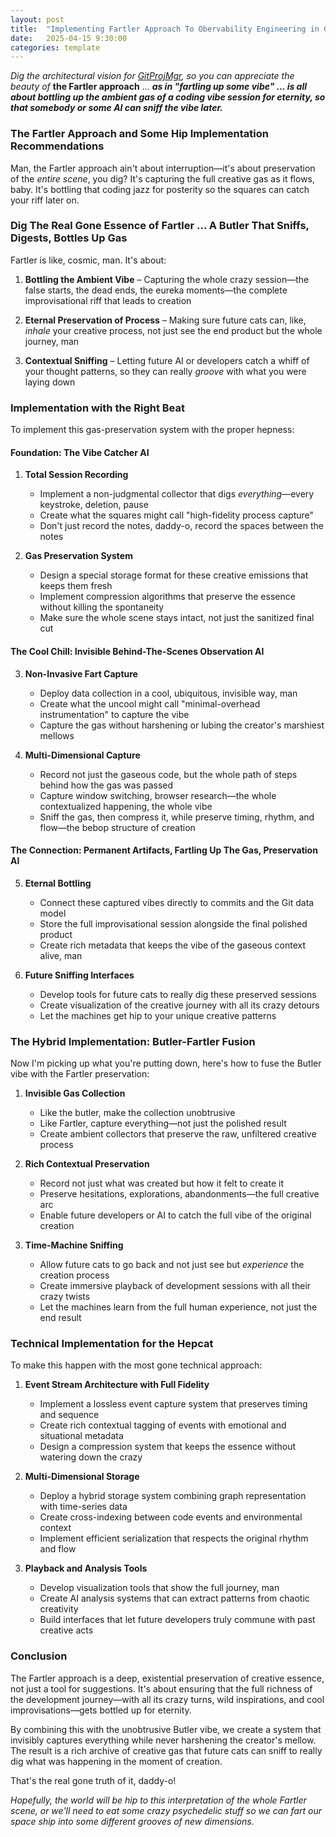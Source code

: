 ```yaml
---
layout: post
title:  "Implementing Fartler Approach To Obervability Engineering in GitProjMgr"
date:   2025-04-15 9:30:00
categories: template
---
```

*Dig the architectural vision for [GitProjMgr](https://fartslive.github.io/roadmap/2025/04/15/observability-for-AI-assisted-project-planning-Git-client.html), so you can appreciate the beauty of* **the Fartler approach** ... ***as in "fartling up some vibe" ... is all about bottling up the ambient gas of a coding vibe session for eternity, so that somebody or some AI can sniff the vibe later.***

### The Fartler Approach and Some Hip Implementation Recommendations

Man, the Fartler approach ain't about interruption—it's about preservation of the _entire scene_, you dig? It's capturing the full creative gas as it flows, baby. It's bottling that coding jazz for posterity so the squares can catch your riff later on.

### Dig The Real Gone Essence of Fartler ... A Butler That Sniffs, Digests, Bottles Up Gas

Fartler is like, cosmic, man. It's about:

1. **Bottling the Ambient Vibe** – Capturing the whole crazy session—the false starts, the dead ends, the eureka moments—the complete improvisational riff that leads to creation

2. **Eternal Preservation of Process** – Making sure future cats can, like, _inhale_ your creative process, not just see the end product but the whole journey, man

3. **Contextual Sniffing** – Letting future AI or developers catch a whiff of your thought patterns, so they can really _groove_ with what you were laying down

### Implementation with the Right Beat

To implement this gas-preservation system with the proper hepness:

#### Foundation: The Vibe Catcher AI

1. **Total Session Recording**
   - Implement a non-judgmental collector that digs _everything_—every keystroke, deletion, pause
   - Create what the squares might call "high-fidelity process capture"
   - Don't just record the notes, daddy-o, record the spaces between the notes

2. **Gas Preservation System**
   - Design a special storage format for these creative emissions that keeps them fresh
   - Implement compression algorithms that preserve the essence without killing the spontaneity
   - Make sure the whole scene stays intact, not just the sanitized final cut

#### The Cool Chill: Invisible Behind-The-Scenes Observation AI

3. **Non-Invasive Fart Capture**
   - Deploy data collection in a cool, ubiquitous, invisible way, man
   - Create what the uncool might call "minimal-overhead instrumentation" to capture the vibe
   - Capture the gas without harshening or lubing the creator's marshiest mellows

4. **Multi-Dimensional Capture**
   - Record not just the gaseous code, but the whole path of steps behind how the gas was passed
   - Capture window switching, browser research—the whole contextualized happening, the whole vibe
   - Sniff the gas, then compress it, while preserve timing, rhythm, and flow—the bebop structure of creation

#### The Connection: Permanent Artifacts, Fartling Up The Gas, Preservation AI

5. **Eternal Bottling**
   - Connect these captured vibes directly to commits and the Git data model
   - Store the full improvisational session alongside the final polished product
   - Create rich metadata that keeps the vibe of the gaseous context alive, man

6. **Future Sniffing Interfaces**
   - Develop tools for future cats to really dig these preserved sessions
   - Create visualization of the creative journey with all its crazy detours
   - Let the machines get hip to your unique creative patterns

### The Hybrid Implementation: Butler-Fartler Fusion

Now I'm picking up what you're putting down, here's how to fuse the Butler vibe with the Fartler preservation:

1. **Invisible Gas Collection**
   - Like the butler, make the collection unobtrusive
   - Like Fartler, capture everything—not just the polished result
   - Create ambient collectors that preserve the raw, unfiltered creative process

2. **Rich Contextual Preservation**
   - Record not just what was created but how it felt to create it
   - Preserve hesitations, explorations, abandonments—the full creative arc
   - Enable future developers or AI to catch the full vibe of the original creation

3. **Time-Machine Sniffing**
   - Allow future cats to go back and not just see but _experience_ the creation process
   - Create immersive playback of development sessions with all their crazy twists
   - Let the machines learn from the full human experience, not just the end result

### Technical Implementation for the Hepcat

To make this happen with the most gone technical approach:

1. **Event Stream Architecture with Full Fidelity**
   - Implement a lossless event capture system that preserves timing and sequence
   - Create rich contextual tagging of events with emotional and situational metadata
   - Design a compression system that keeps the essence without watering down the crazy

2. **Multi-Dimensional Storage**
   - Deploy a hybrid storage system combining graph representation with time-series data
   - Create cross-indexing between code events and environmental context
   - Implement efficient serialization that respects the original rhythm and flow

3. **Playback and Analysis Tools**
   - Develop visualization tools that show the full journey, man
   - Create AI analysis systems that can extract patterns from chaotic creativity
   - Build interfaces that let future developers truly commune with past creative acts

### Conclusion

The Fartler approach is a deep, existential preservation of creative essence, not just a tool for suggestions. It's about ensuring that the full richness of the development journey—with all its crazy turns, wild inspirations, and cool improvisations—gets bottled up for eternity.

By combining this with the unobtrusive Butler vibe, we create a system that invisibly captures everything while never harshening the creator's mellow. The result is a rich archive of creative gas that future cats can sniff to really dig what was happening in the moment of creation.

That's the real gone truth of it, daddy-o! 

*Hopefully, the world will be hip to this interpretation of the whole Fartler scene, or we'll need to eat some crazy psychedelic stuff so we can fart our space ship into some different grooves of new dimensions.*
